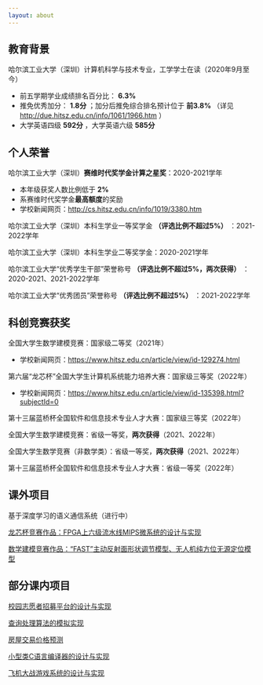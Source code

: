 ```yaml
---
layout: about
---
```


## 教育背景

哈尔滨工业大学（深圳）计算机科学与技术专业，工学学士在读（2020年9月至今）

- 前五学期学业成绩排名百分比： **6.3%**
- 推免优秀加分： **1.8分** ；加分后推免综合排名预计位于 **前3.8%** （详见 http://due.hitsz.edu.cn/info/1061/1966.htm ）
- 大学英语四级 **592分** ，大学英语六级 **585分**

## 个人荣誉

哈尔滨工业大学（深圳）**赛维时代奖学金计算之星奖**：2020-2021学年

- 本年级获奖人数比例低于 **2%**
- 系赛维时代奖学金**最高额度**的奖励
- 学校新闻网页：http://cs.hitsz.edu.cn/info/1019/3380.htm

哈尔滨工业大学（深圳）本科生学业一等奖学金 **（评选比例不超过5%）** ：2021-2022学年

哈尔滨工业大学（深圳）本科生学业二等奖学金：2020-2021学年

哈尔滨工业大学“优秀学生干部”荣誉称号 **（评选比例不超过5%，两次获得）** ：2020-2021、2021-2022学年

哈尔滨工业大学“优秀团员”荣誉称号 **（评选比例不超过5%）** ：2021-2022学年

## 科创竞赛获奖

全国大学生数学建模竞赛：国家级二等奖（2021年）

- 学校新闻网页：https://www.hitsz.edu.cn/article/view/id-129274.html

第六届“龙芯杯”全国大学生计算机系统能力培养大赛：国家级三等奖（2022年）

- 学校新闻网页：https://www.hitsz.edu.cn/article/view/id-135398.html?subjectId=0

第十三届蓝桥杯全国软件和信息技术专业人才大赛：国家级三等奖（2022年）

全国大学生数学建模竞赛：省级一等奖，**两次获得**（2021、2022年）

全国大学生数学竞赛（非数学类）：省级一等奖，**两次获得**（2021、2022年）

第十三届蓝桥杯全国软件和信息技术专业人才大赛：省级一等奖（2022年）

## 课外项目

基于深度学习的语义通信系统（进行中）

[龙芯杯竞赛作品：FPGA上六级流水线MIPS微系统的设计与实现](https://github.com/cswbyu/2022_NSCSCC_MoYuSpecialists)

[数学建模竞赛作品：“FAST”主动反射面形状调节模型、无人机纯方位无源定位模型](https://github.com/cswbyu/CUMCM_2021A_2022B)

## 部分课内项目

[校园志愿者招募平台的设计与实现](https://github.com/cswbyu/2022_HITSZ_DB-Lab4)

[查询处理算法的模拟实现](https://github.com/cswbyu/2022_HITSZ_DB-Lab5)

[房屋交易价格预测](https://github.com/cswbyu/2022_HITSZ_IBD-Labs-Hw)

[小型类C语言编译器的设计与实现](https://github.com/cswbyu/2022_HITSZ_Compiler-Labs)

[飞机大战游戏系统的设计与实现](https://github.com/cswbyu/2022_HITSZ_IOSC-Labs)
